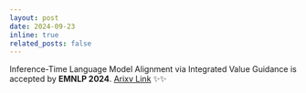 ```yaml
---
layout: post
date: 2024-09-23
inline: true
related_posts: false
---
```


Inference-Time Language Model Alignment via Integrated Value Guidance is accepted by **EMNLP 2024**. [Arixv Link](https://arxiv.org/pdf/2409.17819) :sparkles::sparkles: